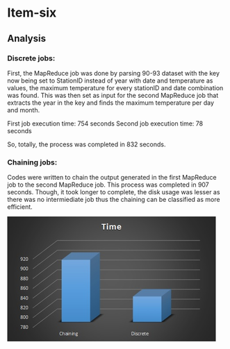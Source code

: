 # Item-six

## Analysis

### Discrete jobs:

First, the MapReduce job was done by parsing 90-93 dataset with the key now being set to StationID instead of year with date and temperature as values, the maximum temperature for every stationID and date combination was found. This was then set as input for the second MapReduce job that extracts the year in the key and finds the maximum temperature per day and month.

First job execution time: 754 seconds
Second job execution time: 78 seconds

So, totally, the process was completed in 832 seconds.

### Chaining jobs:

Codes were written to chain the output generated in the first MapReduce job to the second MapReduce job. This process was completed in 907 seconds. Though, it took longer to complete, the disk usage was lesser as there was no intermiediate job thus the chaining can be classified as more efficient.


![alt tag](https://github.com/SatishSivakumar/image/blob/master/w7i6.jpg)
